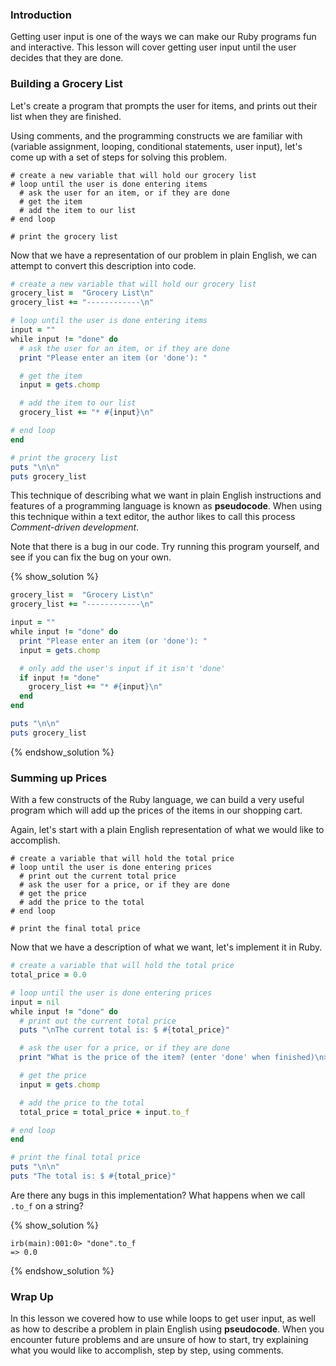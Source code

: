 ### Introduction

Getting user input is one of the ways we can make our Ruby programs fun and
interactive. This lesson will cover getting user input until the user decides
that they are done.


### Building a Grocery List

Let's create a program that prompts the user for items, and prints out their
list when they are finished.

Using comments, and the programming constructs we are familiar with (variable
assignment, looping, conditional statements, user input), let's come up with a
set of steps for solving this problem.

```no-highlight
# create a new variable that will hold our grocery list
# loop until the user is done entering items
  # ask the user for an item, or if they are done
  # get the item
  # add the item to our list
# end loop

# print the grocery list
```

Now that we have a representation of our problem in plain English, we can attempt
to convert this description into code.

```ruby
# create a new variable that will hold our grocery list
grocery_list =  "Grocery List\n"
grocery_list += "------------\n"

# loop until the user is done entering items
input = ""
while input != "done" do
  # ask the user for an item, or if they are done
  print "Please enter an item (or 'done'): "

  # get the item
  input = gets.chomp

  # add the item to our list
  grocery_list += "* #{input}\n"

# end loop
end

# print the grocery list
puts "\n\n"
puts grocery_list

```

This technique of describing what we want in plain English instructions and
features of a programming language is known as **pseudocode**. When using this
technique within a text editor, the author likes to call this process
_Comment-driven development_.

Note that there is a bug in our code. Try running this program yourself, and
see if you can fix the bug on your own.

{% show_solution %}

```ruby
grocery_list =  "Grocery List\n"
grocery_list += "------------\n"

input = ""
while input != "done" do
  print "Please enter an item (or 'done'): "
  input = gets.chomp

  # only add the user's input if it isn't 'done'
  if input != "done"
    grocery_list += "* #{input}\n"
  end
end

puts "\n\n"
puts grocery_list
```

{% endshow_solution %}


### Summing up Prices

With a few constructs of the Ruby language, we can build a very useful program
which will add up the prices of the items in our shopping cart.

Again, let's start with a plain English representation of what we would like
to accomplish.

```no-highlight
# create a variable that will hold the total price
# loop until the user is done entering prices
  # print out the current total price
  # ask the user for a price, or if they are done
  # get the price
  # add the price to the total
# end loop

# print the final total price
```

Now that we have a description of what we want, let's implement it in Ruby.

```ruby
# create a variable that will hold the total price
total_price = 0.0

# loop until the user is done entering prices
input = nil
while input != "done" do
  # print out the current total price
  puts "\nThe current total is: $ #{total_price}"

  # ask the user for a price, or if they are done
  print "What is the price of the item? (enter 'done' when finished)\n> "

  # get the price
  input = gets.chomp

  # add the price to the total
  total_price = total_price + input.to_f

# end loop
end

# print the final total price
puts "\n\n"
puts "The total is: $ #{total_price}"
```

Are there any bugs in this implementation? What happens when we call `.to_f`
on a string?

{% show_solution %}

```no-highlight
irb(main):001:0> "done".to_f
=> 0.0
```

{% endshow_solution %}


### Wrap Up

In this lesson we covered how to use while loops to get user input, as well as
how to describe a problem in plain English using **pseudocode**. When you encounter
future problems and are unsure of how to start, try explaining what you would
like to accomplish, step by step, using comments.
